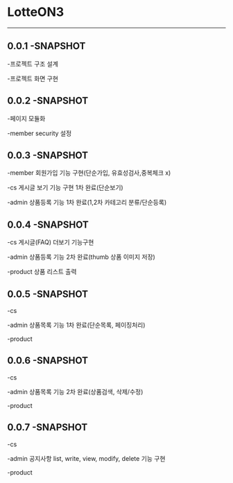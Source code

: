 # LotteON3
---
## 0.0.1 -SNAPSHOT

-프로젝트 구조 설계

-프로젝트 화면 구현

## 0.0.2 -SNAPSHOT 

-페이지 모듈화

-member security 설정

## 0.0.3 -SNAPSHOT

-member 회원가입 기능 구현(단순가입, 유효성검사,중복체크 x)

-cs 게시글 보기 기능 구현 1차 완료(단순보기)

-admin 상품등록 기능 1차 완료(1,2차 카테고리 분류/단순등록)

## 0.0.4 -SNAPSHOT

-cs 게시글(FAQ) 더보기 기능구현

-admin 상품등록 기능 2차 완료(thumb 상품 이미지 저장)

-product 상품 리스트 출력  

## 0.0.5 -SNAPSHOT

-cs 

-admin 상품목록 기능 1차 완료(단순목록, 페이징처리)

-product 

## 0.0.6 -SNAPSHOT

-cs 

-admin 상품목록 기능 2차 완료(상품검색, 삭제/수정)

-product 

## 0.0.7 -SNAPSHOT

-cs 

-admin 공지사항 list, write, view, modify, delete 기능 구현

-product 
